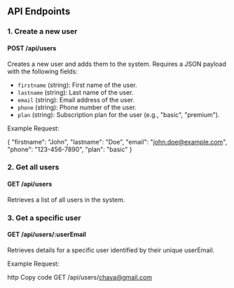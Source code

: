 ## API Endpoints

### 1. Create a new user

#### POST /api/users

Creates a new user and adds them to the system. Requires a JSON payload with the following fields:

- `firstname` (string): First name of the user.
- `lastname` (string): Last name of the user.
- `email` (string): Email address of the user.
- `phone` (string): Phone number of the user.
- `plan` (string): Subscription plan for the user (e.g., "basic", "premium").

Example Request:

{ "firstname": "John",
"lastname": "Doe",
"email": "john.doe@example.com",
"phone": "123-456-7890",
"plan": "basic" } 

### 2. Get all users
#### GET /api/users
Retrieves a list of all users in the system.

### 3. Get a specific user
#### GET /api/users/:userEmail
Retrieves details for a specific user identified by their unique userEmail.

Example Request:

http
Copy code
GET /api/users/chaya@gmail.com
